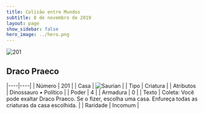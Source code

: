 ```yaml
---
title: Colisão entre Mundos
subtitle: 8 de novembro de 2019
layout: page
show_sidebar: false
hero_image: ../hero.png
---
```


![201](https://cdn.keyforgegame.com/media/card_front/pt/452_201_WRJF2544GG9G_pt.png)

## Draco Praeco

|----|----|
| Número | 201 |
| Casa | ![Saurian](https://archonarcana.com/images/thumb/9/9e/Saurian_P.png/22px-Saurian_P.png "Sauro") |
| Tipo | Criatura |
| Atributos | Dinossauro • Político |
| Poder | 4 |
| Armadura | 0 |
| Texto | Coleta: Você pode exaltar Draco Praeco. Se o fizer, escolha uma casa. Enfureça todas as criaturas da casa escolhida. |
| Raridade | Incomum |

